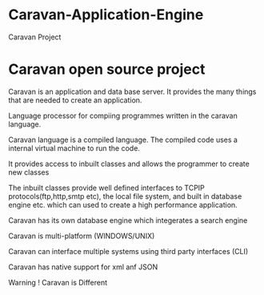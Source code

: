 # Caravan-Application-Engine

Caravan Project

# Caravan open source project

Caravan is an application and data base server. It provides the many things that are needed to create an application.

Language processor for compiing programmes written in the caravan language.

Caravan language is a compiled language. The compiled code uses a internal virtual machine to run the code.

It provides access to inbuilt classes and allows the programmer to create new classes

The inbuilt classes provide well defined interfaces to TCPIP protocols(ftp,http,smtp etc), the local file system, and built in database engine etc. which  can used to create a high performance application.

Caravan has its own database engine  which integerates a search engine

Caravan is multi-platform (WINDOWS/UNIX)

Caravan can interface multiple systems using third party interfaces (CLI)

Caravan has native support for xml anf JSON

Warning ! Caravan is Different

